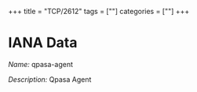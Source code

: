 +++
title = "TCP/2612"
tags = [""]
categories = [""]
+++

# IANA Data

_Name:_ qpasa-agent

_Description:_ Qpasa Agent

